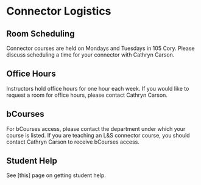 # Connector Logistics

## Room Scheduling

Connector courses are held on Mondays and Tuesdays in 105 Cory. Please discuss scheduling a time for your connector with Cathryn Carson.

## Office Hours

Instructors hold office hours for one hour each week. If you would like to request a room for office hours, please contact Cathryn Carson.

## bCourses

For bCourses access, please contact the department under which your course is listed. If you are teaching an L&S connector course, you should contact Cathryn Carson to receive bCourses access.

## Student Help

See [this] page on getting student help.
